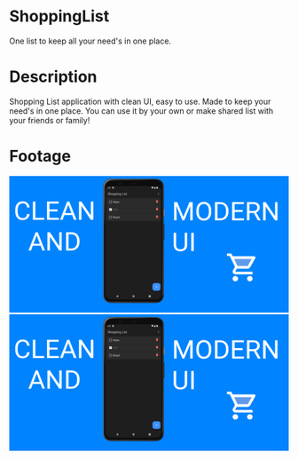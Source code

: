# ShoppingList
One list to keep all your need's in one place.

# Description
Shopping List application with clean UI, easy to use. Made to keep your need's in one place. You can use it by your own or make shared list with your friends or family!

# Footage
![Screen_1](/Footage/ss_1.png?raw=true "Footage")
![Screen_1](/Footage/ss_1.png?raw=true "Footage")
